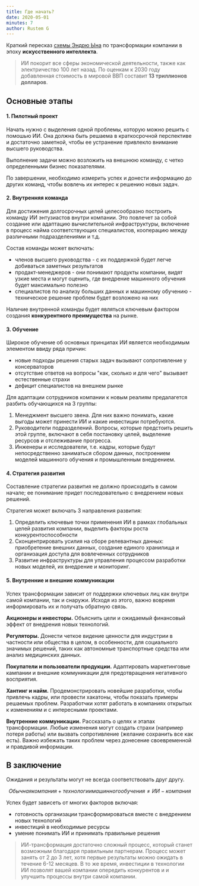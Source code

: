 ```yaml
---
title: Где начать?
date: 2020-05-01
minutes: 7
author: Rustem G
---
```


Краткий пересказ [схемы Эндрю Ына](https://landing.ai/ai-transformation-playbook/)
по трансформации компании в эпоху __искусственного интеллекта__.

> ИИ покорит все сферы экономической деятельности,
также как электричество 100 лет назад.
По оценкам к 2030 году добавленная стоимость в мировой ВВП составит
**13 триллионов долларов**.

## Основные этапы

#### 1. Пилотный проект

Начать нужно с выделения одной проблемы, которую можно решить с помошью ИИ.
Она должна быть решаема в краткосрочной перспективе и
достаточно заметной, чтобы ее устранение
привлекло внимание высшего руководства.

Выполнение задачи можно возложить на внешнюю команду, с четко определенными
бизнес показателями.

По завершении, необходимо измерить успех и донести информацию до других команд,
чтобы вовлечь их интерес к решению новых задач.

#### 2. Внутренняя команда

Для достижения долгосрочных целей целесообразно построить команду
ИИ энтузиастов внутри компании. Это повлечет за собой создание или адаптацию
вычислительной инфраструктуры, включение в процесс найма соответствующих
специалистов, кооперацию между различными подразделениями и т.д.

Состав команды может включать:
  - членов высшего руководства - с их поддержкой будет легче добиваться
  заметных результатов
  - продакт-менеджеров - они понимают продукты компании, видят узкие места
  и могут оценить, где внедрение машинного обучения будет максимально полезно
  - специалистов по анализу больших данных и машинному обучению - техническое
  решение проблем будет возложено на них

Наличие внутренной команды будет являться ключевым фактором создания
**конкурентного преимущества** на рынке.

#### 3. Обучение

Широкое обучение об основных принципах ИИ является необходимым элементом
ввиду ряда причин:
 - новыe подходы решения старых задач вызывают сопротивление у консерваторов
 - отсутствие ответов на вопросы "как, сколько и для чего" вызывает естественные
 страхи
 - дефицит специалистов на внешнем рынке

Для адаптации сотрудников компании к новым реалиям предалагется разбить
обучающихся на 3 группы:
  1. Менеджмент высшего звена. Для них важно понимать, какие выгоды может
  принести ИИ и какие инвестиции потребуются.
  2. Руководители подразделений. Вопросы, которые предстоить решить этой группе,
  включают в себя постановку целей, выделение ресурсов и отслеживание прогресса.
  3. Инженеры и исследователи, т.е. кадры, которые будут непосредственно
  заниматься сбором данных, построением моделей машинного обучения и
  промышленным внедрением.

#### 4. Стратегия развития

Составление стратегии развития не должно происходить в самом начале;
ее понимание придет последовательно с внедрением новых решений.

Стратегия может включать 3 направления развития:
  1. Определить ключевые точки применения ИИ в рамках глобальных целей развития
  компании, выделить факторы роста конкурентоспособности
  2. Сконцентрировать усилия на сборе релевантных данных:
  приобретение внешних данных, создание единого хранилища и организация
  доступа для вовлеченных сотрудников
  3. Развитие инфраструктуры для управления процессом разработки новых моделей,
  их внедрение и мониторинг.

#### 5. Внутренние и внешние коммуникации

Успех трансформации зависит от поддержки ключевых лиц как внутри самой
компании, так и снаружи. Исходя из этого, важно вовремя информировать их
и получать обратную связь.

**Акционеры и инвесторы.** Объяснить цели и ожидаемый финансовый эффект от
внедрения новых технологий.

**Регуляторы.** Донести четкое видение ценности для индустрии в частности или
общества в целом, в особенности, для социального значимых решений, таких как
автономные транспортные средства или анализ медицинских данных.

**Покупатели и пользователи продукции.** Адаптировать маркетинговые кампании и
внешние коммуникации для предотвращения негативного восприятия.

**Хантинг и найм.** Продемонстрировать новейшие разработки, чтобы привлечь
кадры, или провести хакатоны, чтобы показать примеры решаемых проблем.
Разработчки хотят работать в компаниях открытых к изменениям и с интересными
проектами.

**Внутренние коммуникации.** Рассказать о целях и этапах трансформации.
Любые изменения могут создать страхи (например потеря работы)
или вызвать сопротивление (желание сохранить все как есть). Важно избежать
таких проблем через донесение своевременной и правдивой информации.

## В заключение

Ожидания и результаты могут не всегда соответствовать друг другу.

$$ Обычная компания + технологии машинного обучения \ne ИИ-компания $$

Успех будет зависеть от многих факторов включая:
  - готовность организации трансформироваться вместе с внедрением новых технологий
  - инвестиций в необходимые ресурсы
  - умение понимать ИИ и принимать правильные решения

> ИИ-трансформация достаточно сложный процесс, который станет возможным
благодаря правильным партнерам. Процесс может занять от 2 до 3 лет, хотя
первые результаты можно ожидать в течение 6-12 месяцев. В то же время,
инвестиции в технологии ИИ позволят вашей компании опередить конкурентов и
и улучшить процессы внутри самой компании.
